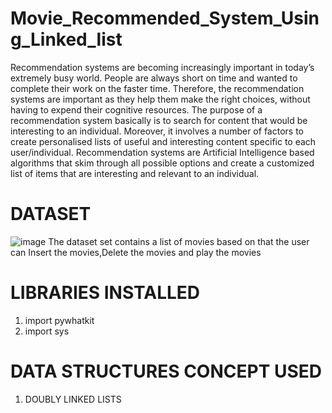 # Movie_Recommended_System_Using_Linked_list
Recommendation systems are becoming increasingly important in today’s extremely busy world. People are always short on time and wanted to complete their work on the faster time. Therefore, the recommendation systems are important as they help them make the right choices, without having to expend their cognitive resources.
The purpose of a recommendation system basically is to search for content that would be interesting to an individual. Moreover, it involves a number of factors to create personalised lists of useful and interesting content specific to each user/individual. Recommendation systems are Artificial Intelligence based algorithms that skim through all possible options and create a customized list of items that are interesting and relevant to an individual.

# DATASET

![image](https://user-images.githubusercontent.com/82249340/213220435-6737e0e3-4cf5-4943-aa34-4d179680117f.png)
The dataset set contains a list of movies based on that the user can Insert the movies,Delete the movies and play the movies

# LIBRARIES INSTALLED
1.  import pywhatkit
2.  import sys

# DATA STRUCTURES CONCEPT USED
1. DOUBLY LINKED LISTS
